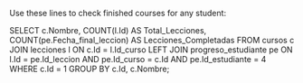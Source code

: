 Use these lines to check finished courses for any student:

SELECT c.Nombre, COUNT(l.Id) AS Total_Lecciones, COUNT(pe.Fecha_final_leccion) AS Lecciones_Completadas
FROM cursos c
JOIN lecciones l ON c.Id = l.Id_curso
LEFT JOIN progreso_estudiante pe ON l.Id = pe.Id_leccion AND pe.Id_curso = c.Id AND pe.Id_estudiante = 4
WHERE c.Id = 1
GROUP BY c.Id, c.Nombre;
